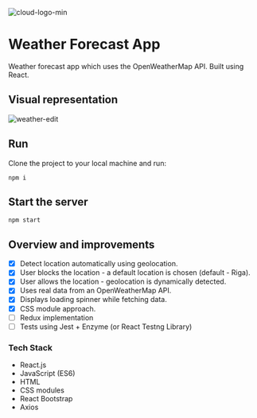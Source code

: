![cloud-logo-min](https://user-images.githubusercontent.com/48471924/89308421-e8e69080-d67a-11ea-8190-d66723906947.png "weather forecast cloud logo")


# Weather Forecast App

Weather forecast app which uses the OpenWeatherMap API. Built using React.

## Visual representation

![weather-edit](https://user-images.githubusercontent.com/48471924/93461307-4104e980-f8ed-11ea-9b1a-2ffda15e13ca.gif)


## Run
Clone the project to your local machine and run:

```
npm i
```

## Start the server
```
npm start
```

## Overview and improvements

- [x] Detect location automatically using geolocation.
- [x] User blocks the location - a default location is chosen (default - Riga).
- [x] User allows the location - geolocation is dynamically detected.
- [x] Uses real data from an OpenWeatherMap API. 
- [x] Displays loading spinner while fetching data.
- [x] CSS module approach.
- [ ] Redux implementation
- [ ] Tests using Jest + Enzyme (or React Testng Library)

### Tech Stack

* React.js
* JavaScript (ES6)
* HTML
* CSS modules
* React Bootstrap
* Axios